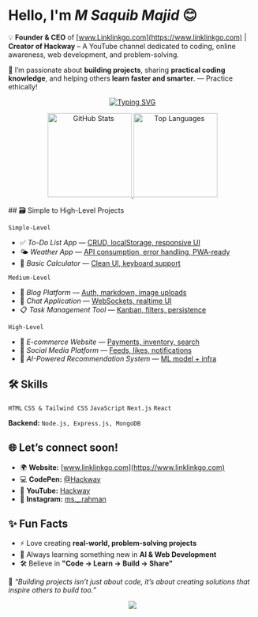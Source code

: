 # Hello, I'm *M Saquib Majid* 😊 

💡 **Founder & CEO** of [www.Linklinkgo.com](https://www.linklinkgo.com) | **Creator of Hackway** – A YouTube channel dedicated to coding, online awareness, web development, and problem-solving.  

🚀 I’m passionate about **building projects**, sharing **practical coding knowledge**, and helping others **learn faster and smarter**. — Practice ethically!

<!-- Typing Animation -->
<p align="center">
  <a href="https://github.com/saquib-dev">
    <img src="https://readme-typing-svg.herokuapp.com?font=Fira+Code&size=24&duration=3000&pause=1000&center=true&vCenter=true&width=600&lines=Full+Stack+Developer;MERN+Stack+Specialist;Building+Scalable+Web+Apps;Passionate+About+AI+and+Automation" alt="Typing SVG" />
  </a>
</p>

<!-- GitHub Profile Stats -->
<p align="center">
  <!-- GitHub Stats Card -->
  <a href="https://github.com/saquib-dev">
    <img src="https://github-readme-stats.vercel.app/api?username=saquib-dev&show_icons=true&theme=radical&hide_border=true&count_private=true&include_all_commits=true" alt="GitHub Stats" height="170"/>
  </a>

  <!-- Most Used Languages -->
  <a href="https://github.com/saquib-dev">
    <img src="https://github-readme-stats.vercel.app/api/top-langs/?username=saquib-dev&layout=compact&theme=radical&hide_border=true&langs_count=8" alt="Top Languages" height="170"/>
  </a>
</p>
## 🗃️ Simple to High-Level Projects

`Simple-Level` 

- ✅ *To-Do List App* — [CRUD, localStorage, responsive UI](https://github.com/saquib-dev/) 
- 🌤 *Weather App* — [API consumption, error handling, PWA-ready](https://github.com/saquib-dev/) 
- 🧮 *Basic Calculator* — [Clean UI, keyboard support](https://github.com/saquib-dev/) 

`Medium-Level` 

- 📝 *Blog Platform* — [Auth, markdown, image uploads](https://github.com/saquib-dev/) 
- 💬 *Chat Application* — [WebSockets, realtime UI](https://github.com/saquib-dev/) 
- 📋 *Task Management Tool* — [Kanban, filters, persistence](https://github.com/saquib-dev/) 

`High-Level` 

- 🛒 *E-commerce Website* — [Payments, inventory, search](https://github.com/saquib-dev/) 
- 📱 *Social Media Platform* — [Feeds, likes, notifications](https://github.com/saquib-dev/) 
- 🤖 *AI-Powered Recommendation System* — [ML model + infra](https://github.com/saquib-dev/) 

## 🛠 Skills

`HTML`   `CSS & Tailwind CSS`   `JavaScript`   `Next.js`   `React`

**Backend:** `Node.js, Express.js, MongoDB`  

## 🌐 Let’s connect soon! 

- 🌍 **Website:** [www.linklinkgo.com](https://www.linklinkgo.com)  
- 💻 **CodePen:** [@Hackway](https://codepen.io/hackway)
- 🎥 **YouTube:** [Hackway](https://www.youtube.com/@hackway)  
- 📸 **Instagram:** [ms._.rahman](https://www.instagram.com/ms._.rahman/)  

## ✨ Fun Facts
- ⚡ Love creating **real-world, problem-solving projects**  
- 🎯 Always learning something new in **AI & Web Development**  
- 🛠 Believe in **"Code → Learn → Build → Share"**  

 💬 _“Building projects isn’t just about code, it’s about creating solutions that inspire others to build too.”_ 
 <p align="center">
  <img src="https://github-profile-trophy.vercel.app/?username=saquib-dev&theme=radical&no-frame=true&no-bg=true&margin-w=4" />
</p>
